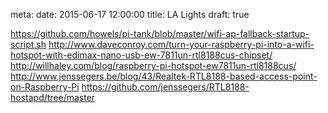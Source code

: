 meta:
  date: 2015-06-17 12:00:00
  title: LA Lights
  draft: true

https://github.com/howels/pi-tank/blob/master/wifi-ap-fallback-startup-script.sh
http://www.daveconroy.com/turn-your-raspberry-pi-into-a-wifi-hotspot-with-edimax-nano-usb-ew-7811un-rtl8188cus-chipset/
http://willhaley.com/blog/raspberry-pi-hotspot-ew7811un-rtl8188cus/
http://www.jenssegers.be/blog/43/Realtek-RTL8188-based-access-point-on-Raspberry-Pi
https://github.com/jenssegers/RTL8188-hostapd/tree/master
